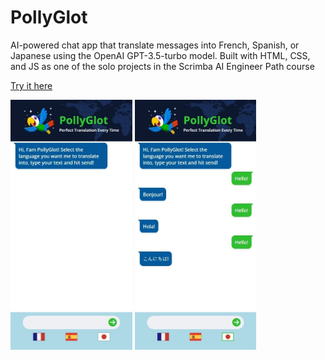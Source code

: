 # PollyGlot

AI-powered chat app that translate messages into French, Spanish, or Japanese using the OpenAI GPT-3.5-turbo model. Built with HTML, CSS, and JS as one of the solo projects in the Scrimba AI Engineer Path course

[Try it here](https://polly-glot.pages.dev/)


<img style="height: 400px; width: auto;" src="./assets/pg1.jpeg">
<img style="height: 400px; width: auto;" src="./assets/pg2.jpeg">

<!-- ## Getting Started
Install the dependencies and run the project
```
npm install
npm start
```

Head over to https://vitejs.dev/ to learn more about configuring vite
### About Scrimba

At Scrimba our goal is to create the best possible coding school at the cost of a gym membership! 💜
If we succeed with this, it will give anyone who wants to become a software developer a realistic shot at succeeding, regardless of where they live and the size of their wallets 🎉
The Frontend Developer Career Path aims to teach you everything you need to become a Junior Developer, or you could take a deep-dive with one of our advanced courses 🚀

- [Our courses](https://scrimba.com/allcourses)
- [The Frontend Career Path](https://scrimba.com/learn/frontend)
- [Become a Scrimba Pro member](https://scrimba.com/pricing)

Happy Coding!
-->
